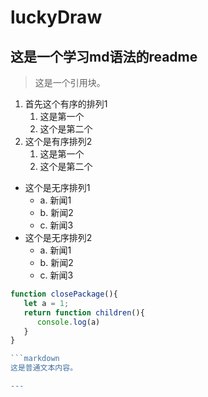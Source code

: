 # luckyDraw
## 这是一个学习md语法的readme
>这是一个引用块。


1. 首先这个有序的排列1
   1. 这是第一个
   2. 这个是第二个
2. 这个是有序排列2
   1. 这是第一个
   2. 这个是第二个

- 这个是无序排列1
  - a. 新闻1
  - b. 新闻2
  - c. 新闻3
- 这个是无序排列2
  - a. 新闻1
  - b. 新闻2
  - c. 新闻3

```JavaScript
function closePackage(){
   let a = 1;
   return function children(){
      console.log(a)
   }
}

```markdown
这是普通文本内容。

---
